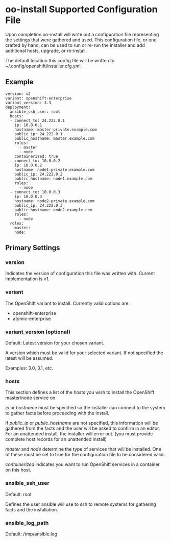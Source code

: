 # oo-install Supported Configuration File

Upon completion oo-install will write out a configuration file representing the settings that were gathered and used. This configuration file, or one crafted by hand, can be used to run or re-run the installer and add additional hosts, upgrade, or re-install.

The default location this config file will be written to ~/.config/openshift/installer.cfg.yml.

## Example

```
version: v2
variant: openshift-enterprise
variant_version: 3.3
deployment:
  ansible_ssh_user: root
  hosts:
  - connect_to: 24.222.0.1
    ip: 10.0.0.1
    hostname: master-private.example.com
    public_ip: 24.222.0.1
    public_hostname: master.example.com
    roles:
      - master
      - node
    containerized: true
  - connect_to: 10.0.0.2
    ip: 10.0.0.2
    hostname: node1-private.example.com
    public_ip: 24.222.0.2
    public_hostname: node1.example.com
    roles:
      - node
  - connect_to: 10.0.0.3
    ip: 10.0.0.3
    hostname: node2-private.example.com
    public_ip: 24.222.0.3
    public_hostname: node2.example.com
    roles:
      - node
  roles:
    master:
    node:
```

## Primary Settings

### version

Indicates the version of configuration this file was written with. Current implementation is v1.

### variant

The OpenShift variant to install. Currently valid options are:

 * openshift-enterprise
 * atomic-enterprise

### variant_version (optional)

Default: Latest version for your chosen variant.

A version which must be valid for your selected variant. If not specified the latest will be assumed.

Examples: 3.0, 3.1, etc.

### hosts

This section defines a list of the hosts you wish to install the OpenShift master/node service on.

*ip* or *hostname* must be specified so the installer can connect to the system to gather facts before proceeding with the install.

If *public_ip* or *public_hostname* are not specified, this information will be gathered from the facts and the user will be asked to confirm in an editor. For an unattended install, the installer will error out. (you must provide complete host records for an unattended install)

*master* and *node* determine the type of services that will be installed. One of these must be set to true for the configuration file to be considered valid.

*containerized* indicates you want to run OpenShift services in a container on this host.

### ansible_ssh_user

Default: root

Defines the user ansible will use to ssh to remote systems for gathering facts and the installation.

### ansible_log_path

Default: /tmp/ansible.log
